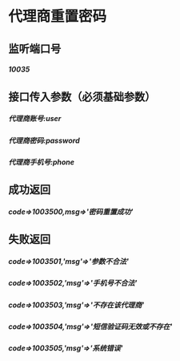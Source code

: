 # 代理商重置密码
## 监听端口号
##### *10035*
## 接口传入参数（必须基础参数）
##### **代理商账号**:*user*
##### **代理商密码**:*password*
##### **代理商手机号**:*phone*

## 成功返回
##### **code=>1003500,msg=>'密码重置成功'**
## 失败返回
##### **code=>1003501,'msg'=>'参数不合法'**
##### **code=>1003502,'msg'=>'手机号不合法'**
##### **code=>1003503,'msg'=>'不存在该代理商'**
##### **code=>1003504,'msg'=>'短信验证码无效或不存在'**
##### **code=>1003505,'msg'=>'系统错误'**
